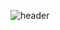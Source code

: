![header](https://capsule-render.vercel.app/api?type=waving&color=_993333&height=250&section=header&text=Korea%20University%20Datathon%20-%20Peachtree&fontSize=70)
